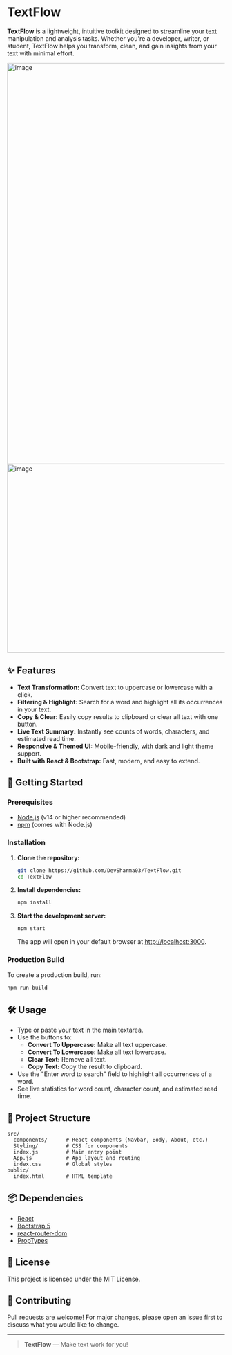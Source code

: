 # TextFlow

**TextFlow** is a lightweight, intuitive toolkit designed to streamline your text manipulation and analysis tasks. Whether you're a developer, writer, or student, TextFlow helps you transform, clean, and gain insights from your text with minimal effort.


<img width="1881" height="927" alt="image" src="https://github.com/user-attachments/assets/a4584f21-65f2-4b34-be9a-527f6febc8ef" />
<img width="1691" height="436" alt="image" src="https://github.com/user-attachments/assets/739f2d05-6033-4f3c-acc9-b1165b7e2bb3" />
<!-- Add a screenshot to docs/screenshot.png if you want visual preview -->

## ✨ Features

- **Text Transformation:** Convert text to uppercase or lowercase with a click.
- **Filtering & Highlight:** Search for a word and highlight all its occurrences in your text.
- **Copy & Clear:** Easily copy results to clipboard or clear all text with one button.
- **Live Text Summary:** Instantly see counts of words, characters, and estimated read time.
- **Responsive & Themed UI:** Mobile-friendly, with dark and light theme support.
- **Built with React & Bootstrap:** Fast, modern, and easy to extend.

## 🚀 Getting Started

### Prerequisites

- [Node.js](https://nodejs.org/) (v14 or higher recommended)
- [npm](https://www.npmjs.com/) (comes with Node.js)

### Installation

1. **Clone the repository:**
   ```bash
   git clone https://github.com/DevSharma03/TextFlow.git
   cd TextFlow
   ```

2. **Install dependencies:**
   ```bash
   npm install
   ```

3. **Start the development server:**
   ```bash
   npm start
   ```
   The app will open in your default browser at [http://localhost:3000](http://localhost:3000).

### Production Build

To create a production build, run:
```bash
npm run build
```

## 🛠️ Usage

- Type or paste your text in the main textarea.
- Use the buttons to:
  - **Convert To Uppercase:** Make all text uppercase.
  - **Convert To Lowercase:** Make all text lowercase.
  - **Clear Text:** Remove all text.
  - **Copy Text:** Copy the result to clipboard.
- Use the "Enter word to search" field to highlight all occurrences of a word.
- See live statistics for word count, character count, and estimated read time.

## 📂 Project Structure

```
src/
  components/      # React components (Navbar, Body, About, etc.)
  Styling/         # CSS for components
  index.js         # Main entry point
  App.js           # App layout and routing
  index.css        # Global styles
public/
  index.html       # HTML template
```

## 📦 Dependencies

- [React](https://reactjs.org/)
- [Bootstrap 5](https://getbootstrap.com/)
- [react-router-dom](https://reactrouter.com/)
- [PropTypes](https://www.npmjs.com/package/prop-types)

## 📄 License

<!-- Add your license here, e.g.: -->
This project is licensed under the MIT License.

## 🙏 Contributing

Pull requests are welcome! For major changes, please open an issue first to discuss what you would like to change.

---

> **TextFlow** — Make text work for you!
